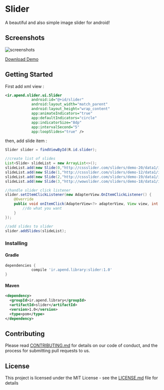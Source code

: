 # Slider

A beautiful and also simple image slider for android!

## Screenshots

![screenshots](https://user-images.githubusercontent.com/35394143/37894691-3c42681e-30f4-11e8-8a94-ffe08c4acbea.gif)

[Download Demo](https://github.com/ApendIr/slider/blob/master/demo/release/demo-release.apk?raw=true)

## Getting Started

First add xml view :
```xml
<ir.apend.slider.ui.Slider
            android:id="@+id/slider"
            android:layout_width="match_parent"
            android:layout_height="wrap_content"
            app:animateIndicators="true"
            app:defaultIndicators="circle"
            app:indicatorSize="8dp"
            app:intervalSecond="5"
            app:loopSlides="true" />
```
then, add slide item :
```java
Slider slider = findViewById(R.id.slider);

//create list of slides
List<Slide> slideList = new ArrayList<>();
slideList.add(new Slide(0,"http://cssslider.com/sliders/demo-20/data1/images/picjumbo.com_img_4635.jpg" , getResources().getDimensionPixelSize(R.dimen.slider_image_corner)));
slideList.add(new Slide(1,"http://cssslider.com/sliders/demo-12/data1/images/picjumbo.com_hnck1995.jpg" , getResources().getDimensionPixelSize(R.dimen.slider_image_corner)));
slideList.add(new Slide(2,"http://cssslider.com/sliders/demo-19/data1/images/picjumbo.com_hnck1588.jpg" , getResources().getDimensionPixelSize(R.dimen.slider_image_corner)));
slideList.add(new Slide(3,"http://wowslider.com/sliders/demo-18/data1/images/shanghai.jpg" , getResources().getDimensionPixelSize(R.dimen.slider_image_corner)));

//handle slider click listener
slider.setItemClickListener(new AdapterView.OnItemClickListener() {
    @Override
    public void onItemClick(AdapterView<?> adapterView, View view, int i, long l) {
        //do what you want
    }
});

//add slides to slider
slider.addSlides(slideList);
```
### Installing

#### Gradle
```groovy
dependencies {
            compile 'ir.apend.library:slider:1.0'
}
```
#### Maven

```xml
<dependency>
  <groupId>ir.apend.library</groupId>
  <artifactId>slider</artifactId>
  <version>1.0</version>
  <type>pom</type>
</dependency>
```


## Contributing

Please read [CONTRIBUTING.md](https://gist.github.com/PurpleBooth/b24679402957c63ec426) for details on our code of conduct, and the process for submitting pull requests to us.

## License

This project is licensed under the MIT License - see the [LICENSE.md](LICENSE.md) file for details

